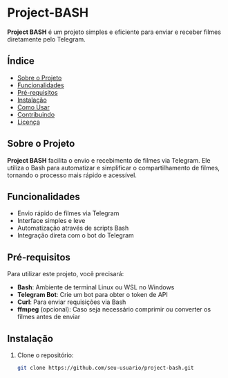 # Project-BASH

**Project BASH** é um projeto simples e eficiente para enviar e receber filmes diretamente pelo Telegram.

## Índice
- [Sobre o Projeto](#sobre-o-projeto)
- [Funcionalidades](#funcionalidades)
- [Pré-requisitos](#pré-requisitos)
- [Instalação](#instalação)
- [Como Usar](#como-usar)
- [Contribuindo](#contribuindo)
- [Licença](#licença)

## Sobre o Projeto
**Project BASH** facilita o envio e recebimento de filmes via Telegram. Ele utiliza o Bash para automatizar e simplificar o compartilhamento de filmes, tornando o processo mais rápido e acessível.

## Funcionalidades
- Envio rápido de filmes via Telegram
- Interface simples e leve
- Automatização através de scripts Bash
- Integração direta com o bot do Telegram

## Pré-requisitos
Para utilizar este projeto, você precisará:
- **Bash**: Ambiente de terminal Linux ou WSL no Windows
- **Telegram Bot**: Crie um bot para obter o token de API
- **Curl**: Para enviar requisições via Bash
- **ffmpeg** (opcional): Caso seja necessário comprimir ou converter os filmes antes de enviar

## Instalação
1. Clone o repositório:
   ```bash
   git clone https://github.com/seu-usuario/project-bash.git
